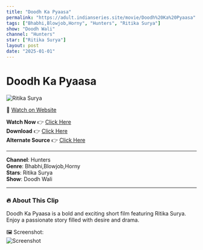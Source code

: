 ```yaml
---
title: "Doodh Ka Pyaasa"
permalink: "https://adult.indianseries.site/movie/Doodh%20Ka%20Pyaasa"
tags: ["Bhabhi,Blowjob,Horny", "Hunters", "Ritika Surya"]
show: "Doodh Wali"
channel: "Hunters"
star: ["Ritika Surya"]
layout: post
date: "2025-01-01"
---
```


# Doodh Ka Pyaasa

![Ritika Surya](https://shorts.desisins.com/wp-content/uploads/2024/04/Doodh-Ka-Pyaas-Doodh-wali-Hunters-DesiSins.com_.jpg)

🔗 [Watch on Website](https://adult.indianseries.site/movie/Doodh%20Ka%20Pyaasa)

**Watch Now** 👉 [Click Here](https://adult.indianseries.site/movie/Doodh%20Ka%20Pyaasa)  
**Download** 👉 [Click Here](https://adult.indianseries.site/movie/Doodh%20Ka%20Pyaasa)  
**Alternate Source** 👉 [Click Here](https://adult.indianseries.site/movie/Doodh%20Ka%20Pyaasa)

---

**Channel**: Hunters  
**Genre**: Bhabhi,Blowjob,Horny  
**Stars**: Ritika Surya  
**Show**: Doodh Wali

---

### 🔥 About This Clip

Doodh Ka Pyaasa is a bold and exciting short film featuring Ritika Surya. Enjoy a passionate story filled with desire and drama.
 
🖼️ Screenshot:  
![Screenshot](https://shorts.desisins.com/wp-content/uploads/2024/04/Doodh-Ka-Pyaas-Doodh-wali-Hunters-DesiSins.com_.jpg)
